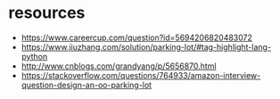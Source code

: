 # resources
* https://www.careercup.com/question?id=5694206820483072
* https://www.jiuzhang.com/solution/parking-lot/#tag-highlight-lang-python
* http://www.cnblogs.com/grandyang/p/5656870.html
* https://stackoverflow.com/questions/764933/amazon-interview-question-design-an-oo-parking-lot
